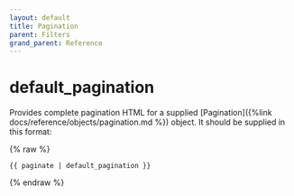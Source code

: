 ```yaml
---
layout: default
title: Pagination
parent: Filters
grand_parent: Reference
---
```


# default_pagination

Provides complete pagination HTML for a supplied [Pagination]({%link docs/reference/objects/pagination.md %}) object. It should be supplied in this format: 

{% raw %}
```liquid
{{ paginate | default_pagination }}
```
{% endraw %}
